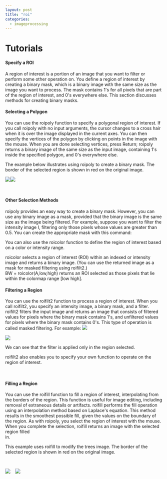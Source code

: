 ```yaml
---
layout: post
title: "roi"
categories:
  - imageprocessing
---
```

# Tutorials

#### Specify a ROI

A region of interest is a portion of an image that you want to filter or perform some other operation on. You define a region of interest by creating a binary mask, which is a binary image with the same size as the image you want to process. The mask contains 1's for all pixels that are part of the region of interest, and 0's everywhere else. This section discusses methods for creating binary masks.

#### Selecting a Polygon

You can use the roipoly function to specify a polygonal region of interest. If you call roipoly with no input arguments, the cursor changes to a cross hair when it is over the image displayed in the current axes. You can then specify the vertices of the polygon by clicking on points in the image with the mouse. When you are done selecting vertices, press Return; roipoly returns a binary image of the same size as the input image, containing 1's inside the specified polygon, and 0's everywhere else.

The example below illustrates using roipoly to create a binary mask. The border of the selected region is shown in red on the original image.

![][1]![][2]

 

#### Other Selection Methods

roipoly provides an easy way to create a binary mask. However, you can use any binary image as a mask, provided that the binary image is the same size as the image being filtered. For example, suppose you want to filter the intensity image I, filtering only those pixels whose values are greater than 0.5. You can create the appropriate mask with this command:

You can also use the roicolor function to define the region of interest based on a color or intensity range.

roicolor selects a region of interest (ROI) within an indexed or intensity image and returns a binary image. (You can use the returned image as a mask for masked filtering using roifilt2.)  
BW = roicolor(A,low,high) returns an ROI selected as those pixels that lie within the colormap range [low high].

#### Filtering a Region

You can use the roifilt2 function to process a region of interest. When you call roifilt2, you specify an intensity image, a binary mask, and a filter. roifilt2 filters the input image and returns an image that consists of filtered values for pixels where the binary mask contains 1's, and unfiltered values for pixels where the binary mask contains 0's. This type of operation is called masked filtering. For example: ![][3]

![][4]

We can see that the filter is applied only in the region selected.

roifilt2 also enables you to specify your own function to operate on the region of interest.

 

#### Filling a Region

You can use the roifill function to fill a region of interest, interpolating from the borders of the region. This function is useful for image editing, including removal of extraneous details or artifacts. roifill performs the fill operation using an interpolation method based on Laplace's equation. This method results in the smoothest possible fill, given the values on the boundary of the region. As with roipoly, you select the region of interest with the mouse. When you complete the selection, roifill returns an image with the selected region filled  
in.

This example uses roifill to modify the trees image. The border of the selected region is shown in red on the original image.

 

![][5]    ![][6]

[1]: https://lh4.googleusercontent.com/zB8SxE7Oxtm3hqWTxMrqbg-Nj3uqLYwleskZRnEGQyxKewhs6vsbSkYDA_G4dk4atto4gwxyc-2NmS77vpVWN1FnMB_c37qxSKkgTb626EAJ5BglyRMxLtGL
[2]: https://lh5.googleusercontent.com/nPp_sDOX3Fa3n3rzkdIa53yGInO8MVZU7Uz2yJJm0GaexwG3aoaI1mONz2pfhubmgo2ATvaiAjTvdXK19N62-JYhwjhUzx7JUCLyT4i5WuzOWkAguCuhyYr6
[3]: https://lh3.googleusercontent.com/HrTyJ_9Y-MWjiVAf1EI2vmyc9eekR91Oh3R8FdbjzY11Is1uu10TgxQ1OHFPsFvROCwSFQIyP7cj8YH8ZDdyd0yMPRBNgrG7a5QzDpRAkE3i84kqtEM66fg0
[4]: https://lh5.googleusercontent.com/sFP87h-q6LaGfr15IO3C8YkQaCIQnCPh5FP6PbPAIPCWCaT1k9y6EPLK0ljjm5r7YFtLfA9ItIv_04rLufX9c6oHb5cdyn9RF37z0FIln9NZw0R76vvjSAiP
[5]: https://lh4.googleusercontent.com/Trr26y3HOIe50gtcjMbJ_FgscHuluuWUcDmPAFuxEF2xgIqdAXXpr7RmaWCqPBLo6XNksZ28lVm_-YfmruKlxss_AQKvDapWO8aCFWXh-XSpVjejLhBaoqLy
[6]: https://lh6.googleusercontent.com/CjYqOs7EfZV5KEocvhwxi380qP82po3Xu25QXiPScQAZEEIXY2PGnSuLPx20kEsimVyXN_w1nu9XtsR97VKnTPR6PMY9Rk0OYiZI3IxiUar68r21mTMq5JLV
